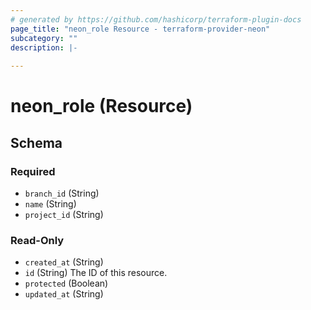 ```yaml
---
# generated by https://github.com/hashicorp/terraform-plugin-docs
page_title: "neon_role Resource - terraform-provider-neon"
subcategory: ""
description: |-
  
---
```


# neon_role (Resource)





<!-- schema generated by tfplugindocs -->
## Schema

### Required

- `branch_id` (String)
- `name` (String)
- `project_id` (String)

### Read-Only

- `created_at` (String)
- `id` (String) The ID of this resource.
- `protected` (Boolean)
- `updated_at` (String)


